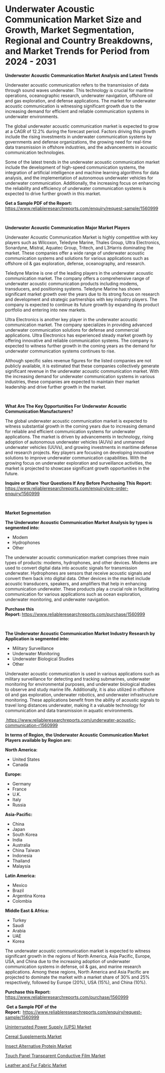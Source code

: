 <p><h1>Underwater Acoustic Communication Market Size and Growth, Market Segmentation, Regional and Country Breakdowns, and Market Trends for Period from 2024 -  2031</h1></p><p><strong>Underwater Acoustic Communication Market Analysis and Latest Trends</strong></p>
<p><p>Underwater acoustic communication refers to the transmission of data through sound waves underwater. This technology is crucial for maritime operations, oceanographic research, underwater navigation, offshore oil and gas exploration, and defense applications. The market for underwater acoustic communication is witnessing significant growth due to the increasing demand for efficient and reliable communication systems in underwater environments.</p><p>The global underwater acoustic communication market is expected to grow at a CAGR of 12.2% during the forecast period. Factors driving this growth include the rising investments in underwater communication systems by governments and defense organizations, the growing need for real-time data transmission in offshore industries, and the advancements in acoustic communication technologies.</p><p>Some of the latest trends in the underwater acoustic communication market include the development of high-speed communication systems, the integration of artificial intelligence and machine learning algorithms for data analysis, and the implementation of autonomous underwater vehicles for underwater communication. Additionally, the increasing focus on enhancing the reliability and efficiency of underwater communication systems is expected to drive further growth in this market.</p></p>
<p><strong>Get a Sample PDF of the Report:&nbsp;</strong> <a href="https://www.reliableresearchreports.com/enquiry/request-sample/1560999">https://www.reliableresearchreports.com/enquiry/request-sample/1560999</a></p>
<p>&nbsp;</p>
<p><strong>Underwater Acoustic Communication Major Market Players</strong></p>
<p><p>Underwater Acoustic Communication Market is highly competitive with key players such as Wilcoxon, Teledyne Marine, Thales Group, Ultra Electronics, Sonardyne, Mistral, Aquatec Group, Tritech, and L3Harris dominating the market. These companies offer a wide range of underwater acoustic communication systems and solutions for various applications such as offshore oil & gas exploration, defense, oceanography, and research.</p><p>Teledyne Marine is one of the leading players in the underwater acoustic communication market. The company offers a comprehensive range of underwater acoustic communication products including modems, transducers, and positioning systems. Teledyne Marine has shown significant market growth over the years due to its strong focus on research and development and strategic partnerships with key industry players. The company is expected to continue its future growth by expanding its product portfolio and entering into new markets.</p><p>Ultra Electronics is another key player in the underwater acoustic communication market. The company specializes in providing advanced underwater communication solutions for defense and commercial applications. Ultra Electronics has experienced steady market growth by offering innovative and reliable communication systems. The company is expected to witness further growth in the coming years as the demand for underwater communication systems continues to rise.</p><p>Although specific sales revenue figures for the listed companies are not publicly available, it is estimated that these companies collectively generate significant revenue in the underwater acoustic communication market. With the increasing demand for underwater communication systems in various industries, these companies are expected to maintain their market leadership and drive further growth in the market.</p></p>
<p>&nbsp;</p>
<p><strong>What Are The Key Opportunities For Underwater Acoustic Communication Manufacturers?</strong></p>
<p><p>The global underwater acoustic communication market is expected to witness substantial growth in the coming years due to increasing demand for reliable and efficient communication systems for underwater applications. The market is driven by advancements in technology, rising adoption of autonomous underwater vehicles (AUVs) and unmanned underwater vehicles (UUVs), and growing investments in maritime defense and research projects. Key players are focusing on developing innovative solutions to improve underwater communication capabilities. With the growing focus on underwater exploration and surveillance activities, the market is projected to showcase significant growth opportunities in the future.</p></p>
<p><strong>Inquire or Share Your Questions If Any Before Purchasing This Report:</strong> <a href="https://www.reliableresearchreports.com/enquiry/pre-order-enquiry/1560999">https://www.reliableresearchreports.com/enquiry/pre-order-enquiry/1560999</a></p>
<p>&nbsp;</p>
<p><strong>Market Segmentation</strong></p>
<p><strong>The Underwater Acoustic Communication Market Analysis by types is segmented into:</strong></p>
<p><ul><li>Modem</li><li>Hydrophones</li><li>Other</li></ul></p>
<p><p>The underwater acoustic communication market comprises three main types of products: modems, hydrophones, and other devices. Modems are used to convert digital data into acoustic signals for transmission underwater. Hydrophones are sensors that receive acoustic signals and convert them back into digital data. Other devices in the market include acoustic transducers, speakers, and amplifiers that help in enhancing communication underwater. These products play a crucial role in facilitating communication for various applications such as ocean exploration, underwater monitoring, and underwater navigation.</p></p>
<p><strong>Purchase this Report:&nbsp;</strong><a href="https://www.reliableresearchreports.com/purchase/1560999">https://www.reliableresearchreports.com/purchase/1560999</a></p>
<p>&nbsp;</p>
<p><strong>The Underwater Acoustic Communication Market Industry Research by Application is segmented into:</strong></p>
<p><ul><li>Military Surveillance</li><li>Underwater Monitoring</li><li>Underwater Biological Studies</li><li>Other</li></ul></p>
<p><p>Underwater acoustic communication is used in various applications such as military surveillance for detecting and tracking submarines, underwater monitoring for environmental purposes, and underwater biological studies to observe and study marine life. Additionally, it is also utilized in offshore oil and gas exploration, underwater robotics, and underwater infrastructure monitoring. These applications benefit from the ability of acoustic signals to travel long distances underwater, making it a valuable technology for communication and data transmission in aquatic environments.</p></p>
<p><a href="https://www.reliableresearchreports.com/underwater-acoustic-communication-r1560999">&nbsp;https://www.reliableresearchreports.com/underwater-acoustic-communication-r1560999</a></p>
<p><strong>In terms of Region, the Underwater Acoustic Communication Market Players available by Region are:</strong></p>
<p>
    <p> <strong> North America: </strong>
        <ul>
            <li>United States</li>
            <li>Canada</li>
        </ul>
        </p> 
    <p> <strong> Europe: </strong>
        <ul>
            <li>Germany</li>
            <li>France</li>
            <li>U.K.</li>
            <li>Italy</li>
            <li>Russia</li>
        </ul>
        </p> 
    <p> <strong> Asia-Pacific: </strong>
        <ul>
            <li>China</li>
            <li>Japan</li>
            <li>South Korea</li>
            <li>India</li>
            <li>Australia</li>
            <li>China Taiwan</li>
            <li>Indonesia</li>
            <li>Thailand</li>
            <li>Malaysia</li>
        </ul>
        </p> 
    <p> <strong> Latin America: </strong>
        <ul>
            <li>Mexico</li>
            <li>Brazil</li>
            <li>Argentina Korea</li>
            <li>Colombia</li>
        </ul>
        </p> 
    <p> <strong> Middle East & Africa: </strong>
        <ul>
            <li>Turkey</li>
            <li>Saudi</li>
            <li>Arabia</li>
            <li>UAE</li>
            <li>Korea</li>
        </ul>
    </p>
    </p>
<p><p>The underwater acoustic communication market is expected to witness significant growth in the regions of North America, Asia Pacific, Europe, USA, and China due to the increasing adoption of underwater communication systems in defense, oil & gas, and marine research applications. Among these regions, North America and Asia Pacific are projected to dominate the market with a market share of 30% and 25% respectively, followed by Europe (20%), USA (15%), and China (10%).</p></p>
<p><strong>Purchase this Report: </strong><a href="https://www.reliableresearchreports.com/purchase/1560999">https://www.reliableresearchreports.com/purchase/1560999</a></p>
<p>&nbsp;<strong>Get a Sample PDF of the Report:&nbsp;&nbsp;</strong><a href="https://www.reliableresearchreports.com/enquiry/request-sample/1560999">https://www.reliableresearchreports.com/enquiry/request-sample/1560999</a></p>
<p><strong></strong></p>
<p><p><a href="https://issuu.com/reportprime-2/docs/uninterrupted-power-supply-ups-market-size-2030.pp">Uninterrupted Power Supply (UPS) Market</a></p><p><a href="https://github.com/ranaacryptoaddmin/Market-Research-Report-List-1/blob/main/cereal-supplements-market.md">Cereal Supplements Market</a></p><p><a href="https://github.com/jadenRaynor/Market-Research-Report-List-1/blob/main/insect-alternative-protein-market.md">Insect Alternative Protein Market</a></p><p><a href="https://medium.com/@connor.marshall794/global-touch-panel-transparent-conductive-film-market-size-is-expected-to-experience-a-cagr-of-7-9-f67f0221f026">Touch Panel Transparent Conductive Film Market</a></p><p><a href="https://medium.com/@dereodrews76856/leather-and-fur-fabric-market-size-share-analysis-growth-trends-forecasts-2024-2031-28b987e561ab">Leather and Fur Fabric Market</a></p></p>